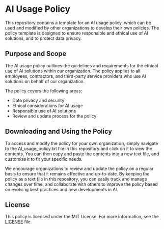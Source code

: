 # AI Usage Policy
This repository contains a template for an AI usage policy, which can be used and modified by other organizations to develop their own policies. The policy template is designed to ensure responsible and ethical use of AI solutions, and to protect data privacy.

## Purpose and Scope
The AI usage policy outlines the guidelines and requirements for the ethical use of AI solutions within our organization. The policy applies to all employees, contractors, and third-party service providers who use AI solutions on behalf of our organization.

The policy covers the following areas:

- Data privacy and security
- Ethical considerations for AI usage 
- Responsible use of AI solutions 
- Review and update process for the policy

## Downloading and Using the Policy
To access and modify the policy for your own organization, simply navigate to the AI_usage_policy.txt file in this repository and click on it to view the contents. You can then copy and paste the contents into a new text file, and customize it to fit your specific needs.

We encourage organizations to review and update the policy on a regular basis to ensure that it remains effective and up-to-date. By keeping the policy as a text file in this repository, you can easily track and manage changes over time, and collaborate with others to improve the policy based on evolving best practices and new developments in AI.

## License
This policy is licensed under the MIT License. For more information, see the [LICENSE](https://github.com/FawazAM/AI-Usage-Policy/blob/main/LICENSE) file.
